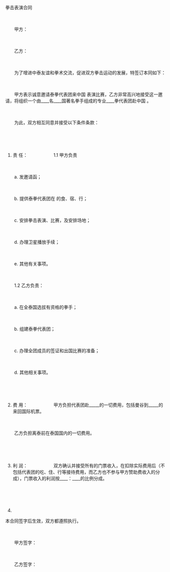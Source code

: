 



拳击表演合同



 

　　

　　甲方：

　　

　　乙方：　　

　　

　　为了增进中泰友谊和拳术交流，促进双方拳击运动的发展，特签订本同如下：　　

　　

　　甲方表示诚意邀请泰拳代表团来中国 表演比赛，乙方非常高兴地接受这一邀请，将组织一个由____名____国著名拳手组成的专业____拳代表团赴中国 。

　　

　　为此，双方相互同意并接受以下条件条款：

　　

　　

1. 责 任：
　　
　　
　1.1 甲方负责

　　

　　a. 发邀请函；

　　

　　b. 提供泰拳代表团在 的食、宿、行；

　　

　　c. 安排拳击表演、比赛，及安排场地；

　　

　　d. 办理卫星播放手续；

　　

　　e. 其他有关事项。

　　

　　1.2 乙方负责：

　　

　　a. 在全泰国选拔有资格的拳手；

　　

　　b. 组建泰拳代表团；

　　

　　c. 办理全团成员的签证和出国比赛的准备；

　　

　　d. 其他相关事项。

　　

　　

2. 费 用：
　　
　　
　甲方负担代表团赴_____的一切费用，包括曼谷到_____的来回国际机票。

　　

　　乙方负担离泰前在泰国国内的一切费用。

　　

　　

3. 利 润：
　　
　　
　双方确认并接受所有的门票收入，在扣除实际费用后（不包括代表团的吃、住、行等接待费用，而乙方也不参与甲方赞助费收入的分成），门票收入的利润按____：____的比例分成。

　　

　　

4. 
本合同签字后生效，双方都遵照执行。

　　

　　甲方签字： 

　　

　　乙方签字：